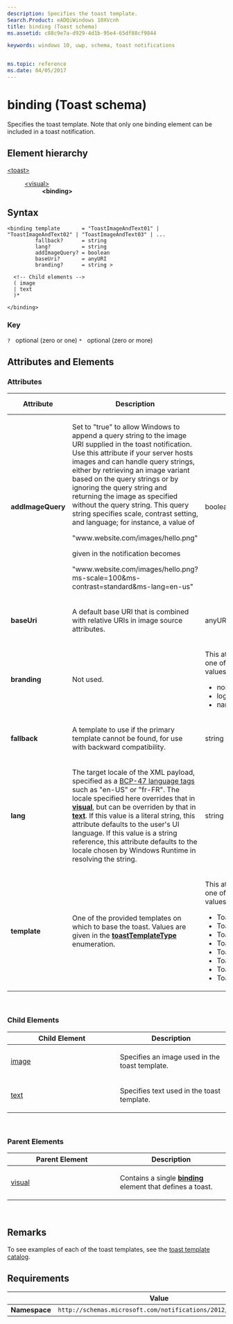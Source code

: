 ```yaml
---
description: Specifies the toast template.
Search.Product: eADQiWindows 10XVcnh
title: binding (Toast schema)
ms.assetid: c88c9e7a-d929-4d1b-95e4-65df88cf9844

keywords: windows 10, uwp, schema, toast notifications


ms.topic: reference
ms.date: 04/05/2017
---
```


# binding (Toast schema)




Specifies the toast template. Note that only one binding element can be included in a toast notification.

## Element hierarchy

<dl>
<dt><a href="element-toast.md">&lt;toast&gt;</a></dt>
<dd>
<dl>
<dt><a href="element-visual.md">&lt;visual&gt;</a></dt>
<dd><b>&lt;binding&gt;</b></dd>
</dl>
</dd>
</dl>

## Syntax

``` syntax
<binding template       = "ToastImageAndText01" | "ToastImageAndText02" | "ToastImageAndText03" | ...
         fallback?      = string
         lang?          = string
         addImageQuery? = boolean
         baseUri?       = anyURI
         branding?      = string >

  <!-- Child elements -->
  ( image
  | text
  )*

</binding>
```

### Key

`?`   optional (zero or one)
`*`   optional (zero or more)

## Attributes and Elements


### Attributes

<table>
<colgroup>
<col width="20%" />
<col width="20%" />
<col width="20%" />
<col width="20%" />
<col width="20%" />
</colgroup>
<thead>
<tr class="header">
<th>Attribute</th>
<th>Description</th>
<th>Data type</th>
<th>Required</th>
<th>Default value</th>
</tr>
</thead>
<tbody>
<tr class="odd">
<td><strong>addImageQuery</strong></td>
<td><p>Set to &quot;true&quot; to allow Windows to append a query string to the image URI supplied in the toast notification. Use this attribute if your server hosts images and can handle query strings, either by retrieving an image variant based on the query strings or by ignoring the query string and returning the image as specified without the query string. This query string specifies scale, contrast setting, and language; for instance, a value of</p>
<p>&quot;www.website.com/images/hello.png&quot;</p>
<p>given in the notification becomes</p>
<p>&quot;www.website.com/images/hello.png?ms-scale=100&amp;ms-contrast=standard&amp;ms-lang=en-us&quot;</p></td>
<td>boolean</td>
<td>No</td>
<td>false</td>
</tr>
<tr class="even">
<td><strong>baseUri</strong></td>
<td><p>A default base URI that is combined with relative URIs in image source attributes.</p></td>
<td>anyURI</td>
<td>No</td>
<td>ms-appx:///</td>
</tr>
<tr class="odd">
<td><strong>branding</strong></td>
<td><p>Not used.</p></td>
<td><p>This attribute can have one of the following values:</p>
<ul>
<li>none</li>
<li>logo</li>
<li>name</li>
</ul></td>
<td>No</td>
<td>None</td>
</tr>
<tr class="even">
<td><strong>fallback</strong></td>
<td><p>A template to use if the primary template cannot be found, for use with backward compatibility.</p></td>
<td>string</td>
<td>No</td>
<td>None</td>
</tr>
<tr class="odd">
<td><strong>lang</strong></td>
<td><p>The target locale of the XML payload, specified as a <a href="https://go.microsoft.com/fwlink/p/?linkid=227302">BCP-47 language tags</a>  such as &quot;en-US&quot; or &quot;fr-FR&quot;. The locale specified here overrides that in <a href="element-visual.md"><strong>visual</strong></a>, but can be overriden by that in <a href="element-text.md"><strong>text</strong></a>. If this value is a literal string, this attribute defaults to the user's UI language. If this value is a string reference, this attribute defaults to the locale chosen by Windows Runtime in resolving the string.</p></td>
<td>string</td>
<td>No</td>
<td>None</td>
</tr>
<tr class="even">
<td><strong>template</strong></td>
<td><p>One of the provided templates on which to base the toast. Values are given in the <a href="/uwp/api/Windows.UI.Notifications.ToastTemplateType"><strong>toastTemplateType</strong></a>  enumeration.</p></td>
<td><p>This attribute can have one of the following values:</p>
<ul>
<li>ToastImageAndText01</li>
<li>ToastImageAndText02</li>
<li>ToastImageAndText03</li>
<li>ToastImageAndText04</li>
<li>ToastText01</li>
<li>ToastText02</li>
<li>ToastText03</li>
<li>ToastText04</li>
</ul></td>
<td>Yes</td>
<td>None</td>
</tr>
</tbody>
</table>

 

### Child Elements

<table>
<colgroup>
<col width="50%" />
<col width="50%" />
</colgroup>
<thead>
<tr class="header">
<th>Child Element</th>
<th>Description</th>
</tr>
</thead>
<tbody>
<tr class="odd">
<td><a href="element-image.md">image</a> </td>
<td><p>Specifies an image used in the toast template.</p></td>
</tr>
<tr class="even">
<td><a href="element-text.md">text</a> </td>
<td><p>Specifies text used in the toast template.</p></td>
</tr>
</tbody>
</table>

 

### Parent Elements

<table>
<colgroup>
<col width="50%" />
<col width="50%" />
</colgroup>
<thead>
<tr class="header">
<th>Parent Element</th>
<th>Description</th>
</tr>
</thead>
<tbody>
<tr class="odd">
<td><a href="element-visual.md">visual</a> </td>
<td><p>Contains a single <a href="/uwp/schemas/tiles/tilesschema/element-binding"><strong>binding</strong></a>  element that defines a toast.</p></td>
</tr>
</tbody>
</table>

 

## Remarks

To see examples of each of the toast templates, see the [toast template catalog](/previous-versions/windows/apps/hh761494(v=win.10)).

## Requirements

|          | Value |
|----------|--------------|
| **Namespace** | `http://schemas.microsoft.com/notifications/2012/toast.xsd` |

 

 
